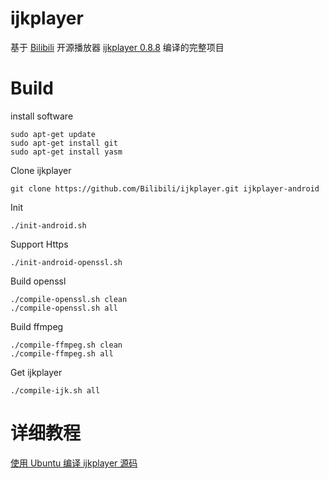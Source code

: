 # ijkplayer
基于 [Bilibili](https://github.com/Bilibili) 开源播放器 [ijkplayer 0.8.8](https://github.com/Bilibili/ijkplayer) 编译的完整项目

# Build

install software

```
sudo apt-get update
sudo apt-get install git
sudo apt-get install yasm
```

Clone ijkplayer

```
git clone https://github.com/Bilibili/ijkplayer.git ijkplayer-android
```

Init
```
./init-android.sh
```

Support Https
```
./init-android-openssl.sh
```

Build openssl
```
./compile-openssl.sh clean
./compile-openssl.sh all
```

Build ffmpeg
```
./compile-ffmpeg.sh clean
./compile-ffmpeg.sh all
```

Get ijkplayer
```
./compile-ijk.sh all
```

# 详细教程
[使用 Ubuntu 编译 ijkplayer 源码](http://rockycoder.cn/ijkplayer/2018/04/18/Compile-ijkplayer.html)
